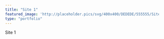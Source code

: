 ```yaml
---
title: "Site 1"
featured_image: 'http://placeholder.pics/svg/400x400/DEDEDE/555555/Site'
type: "portfolio"
---
```

Site 1